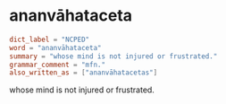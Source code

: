 # ananvāhataceta

``` toml
dict_label = "NCPED"
word = "ananvāhataceta"
summary = "whose mind is not injured or frustrated."
grammar_comment = "mfn."
also_written_as = ["ananvāhatacetas"]
```

whose mind is not injured or frustrated.

